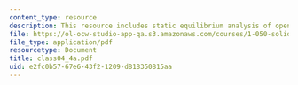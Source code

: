 ```yaml
---
content_type: resource
description: This resource includes static equilibrium analysis of opening the umbrella.
file: https://ol-ocw-studio-app-qa.s3.amazonaws.com/courses/1-050-solid-mechanics-fall-2004/e2fc0b5767e643f21209d818350815aa_class04_4a.pdf
file_type: application/pdf
resourcetype: Document
title: class04_4a.pdf
uid: e2fc0b57-67e6-43f2-1209-d818350815aa
---
```

